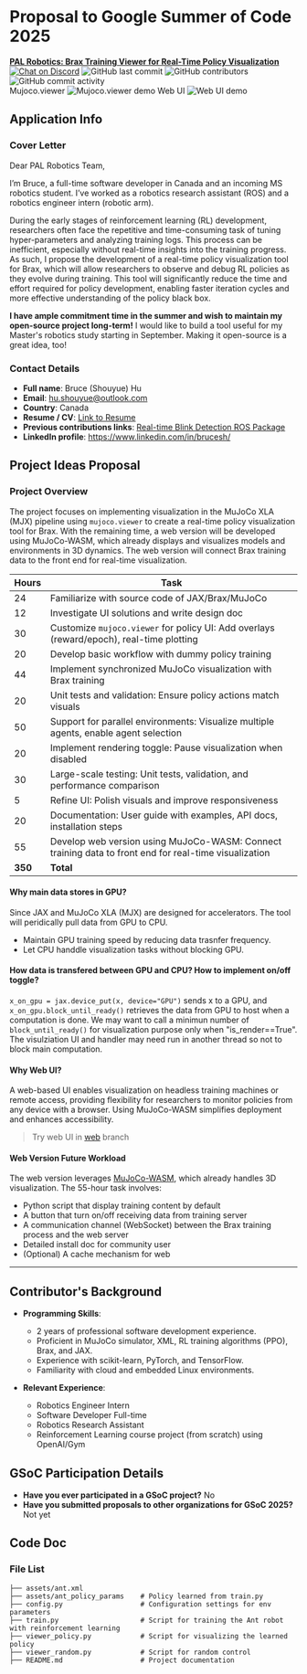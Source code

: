 # Proposal to Google Summer of Code 2025  
**[PAL Robotics: Brax Training Viewer for Real-Time Policy Visualization](https://pal-robotics.com/2025-google-summer-code-proposals/)**\
<a href="https://discord.com/invite/qx6zvXPA?utm_source=Discord%20Widget&utm_medium=Connect">
        <img src="https://img.shields.io/discord/1346908192655020204?logo=discord&logoColor=white"
            alt="Chat on Discord"></a> 
![GitHub last commit](https://img.shields.io/github/last-commit/bsyh/brax)
![GitHub contributors](https://img.shields.io/github/contributors/bsyh/brax)
![GitHub commit activity](https://img.shields.io/github/commit-activity/t/bsyh/brax)
\
Mujoco.viewer
![Mujoco.viewer demo](https://github.com/bsyh/brax/blob/main/doc/random.gif?raw=true)
Web UI
![Web UI demo](https://github.com/bsyh/brax/blob/main/doc/web_demo.gif?raw=true)

## Application Info

### Cover Letter
Dear PAL Robotics Team,

I’m Bruce, a full-time software developer in Canada and an incoming MS robotics student. I’ve worked as a robotics research assistant (ROS) and a robotics engineer intern (robotic arm).

During the early stages of reinforcement learning (RL) development, researchers often face the repetitive and time-consuming task of tuning hyper-parameters and analyzing training logs. This process can be inefficient, especially without real-time insights into the training progress. As such, I propose the development of a real-time policy visualization tool for Brax, which will allow researchers to observe and debug RL policies as they evolve during training. This tool will significantly reduce the time and effort required for policy development, enabling faster iteration cycles and more effective understanding of the policy black box.

**I have ample commitment time in the summer and wish to maintain my open-source project long-term!** I would like to build a tool useful for my Master's robotics study starting in September. Making it open-source is a great idea, too!

### Contact Details
- **Full name**: Bruce (Shouyue) Hu  
- **Email**: hu.shouyue@outlook.com  
- **Country**: Canada  
- **Resume / CV**: [Link to Resume](doc/resume_bruce_hu.pdf)  
- **Previous contributions links**: [Real-time Blink Detection ROS Package](https://github.com/bsyh/blink_detect_live)  
- **LinkedIn profile**: https://www.linkedin.com/in/brucesh/

## Project Ideas Proposal

### Project Overview
The project focuses on implementing visualization in the MuJoCo XLA (MJX) pipeline using `mujoco.viewer` to create a real-time policy visualization tool for Brax. With the remaining time, a web version will be developed using MuJoCo-WASM, which already displays and visualizes models and environments in 3D dynamics. The web version will connect Brax training data to the front end for real-time visualization.


| **Hours** | **Task**                                                                 |
|-----------|--------------------------------------------------------------------------|
| 24        | Familiarize with source code of JAX/Brax/MuJoCo                          |
| 12        | Investigate UI solutions and write design doc                           |
| 30        | Customize `mujoco.viewer` for policy UI: Add overlays (reward/epoch), real-time plotting |
| 20        | Develop basic workflow with dummy policy training                       |
| 44        | Implement synchronized MuJoCo visualization with Brax training          |
| 20        | Unit tests and validation: Ensure policy actions match visuals          |
| 50        | Support for parallel environments: Visualize multiple agents, enable agent selection |
| 20        | Implement rendering toggle: Pause visualization when disabled           |
| 30        | Large-scale testing: Unit tests, validation, and performance comparison |
| 5        | Refine UI: Polish visuals and improve responsiveness                    |
| 20        | Documentation: User guide with examples, API docs, installation steps   |
| 55        | Develop web version using MuJoCo-WASM: Connect training data to front end for real-time visualization |
| **350**   | **Total**                                                               |

#### Why main data stores in GPU?
Since JAX and MuJoCo XLA (MJX) are designed for accelerators. The tool will peridically pull data from GPU to CPU. 
- Maintain GPU training speed by reducing data trasnfer frequency.
- Let CPU handdle visualization tasks without blocking GPU.

#### How data is transfered between GPU and CPU? How to implement on/off toggle?
`x_on_gpu = jax.device_put(x, device="GPU")` sends x to a GPU, and `x_on_gpu.block_until_ready()` retrieves the data from GPU to host when a computation is done. We may want to call a minimun number of `block_until_ready()` for visualization purpose only when "is_render==True". The visulziation UI and handler may need run in another thread so not to block main computation.

#### Why Web UI?
A web-based UI enables visualization on headless training machines or remote access, providing flexibility for researchers to monitor policies from any device with a browser. Using MuJoCo-WASM simplifies deployment and enhances accessibility.
> Try web UI in [web](https://github.com/bsyh/brax/tree/web) branch

#### Web Version Future Workload
The web version leverages [MuJoCo-WASM](https://github.com/zalo/mujoco_wasm#), which already handles 3D visualization. The 55-hour task involves:
- Python script that display training content by default
- A button that turn on/off receiving data from training server
- A communication channel (WebSocket) between the Brax training process and the web server
- Detailed install doc for community user
- (Optional) A cache mechanism for web

---

## Contributor's Background
- **Programming Skills**:  
  - 2 years of professional software development experience.  
  - Proficient in MuJoCo simulator, XML, RL training algorithms (PPO), Brax, and JAX.  
  - Experience with scikit-learn, PyTorch, and TensorFlow.  
  - Familiarity with cloud and embedded Linux environments.  

- **Relevant Experience**:  
  - Robotics Engineer Intern  
  - Software Developer Full-time  
  - Robotics Research Assistant  
  - Reinforcement Learning course project (from scratch) using OpenAI/Gym  

## GSoC Participation Details
- **Have you ever participated in a GSoC project?** No  
- **Have you submitted proposals to other organizations for GSoC 2025?** Not yet  

## Code Doc
### File List
```
├── assets/ant.xml
├── assets/ant_policy_params	# Policy learned from train.py         
├── config.py                   # Configuration settings for env parameters
├── train.py                    # Script for training the Ant robot with reinforcement learning
├── viewer_policy.py            # Script for visualizing the learned policy
├── viewer_random.py         	# Script for random control
├── README.md               	# Project documentation
```
